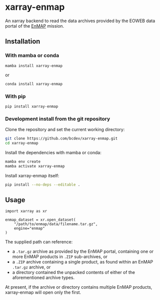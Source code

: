 # xarray-enmap

An xarray backend to read the data archives provided by the EOWEB data portal
of the [EnMAP](https://www.enmap.org/) mission.

## Installation

### With mamba or conda

`mamba install xarray-enmap`

or

`conda install xarray-enmap`

### With pip

`pip install xarray-enmap`

### Development install from the git repository

Clone the repository and set the current working directory:

```bash
git clone https://github.com/bcdev/xarray-enmap.git
cd xarray-enmap
```

Install the dependencies with mamba or conda:

```bash
mamba env create
mamba activate xarray-enmap
```

Install xarray-enmap itself:

```bash
pip install --no-deps --editable .
```

## Usage

```
import xarray as xr

enmap_dataset = xr.open_dataset(
    "/path/to/enmap/data/filename.tar.gz",
    engine="enmap"
)
```

The supplied path can reference:

- a `.tar.gz` archive as provided by the EnMAP portal, containing one or
  more EnMAP products in `.ZIP` sub-archives, or
- a `.ZIP` archive containing a single product, as found within an EnMAP
  `.tar.gz` archive, or
- a directory contained the unpacked contents of either of the aforementioned
  archive types.

At present, if the archive or directory contains multiple EnMAP products,
xarray-enmap will open only the first.
